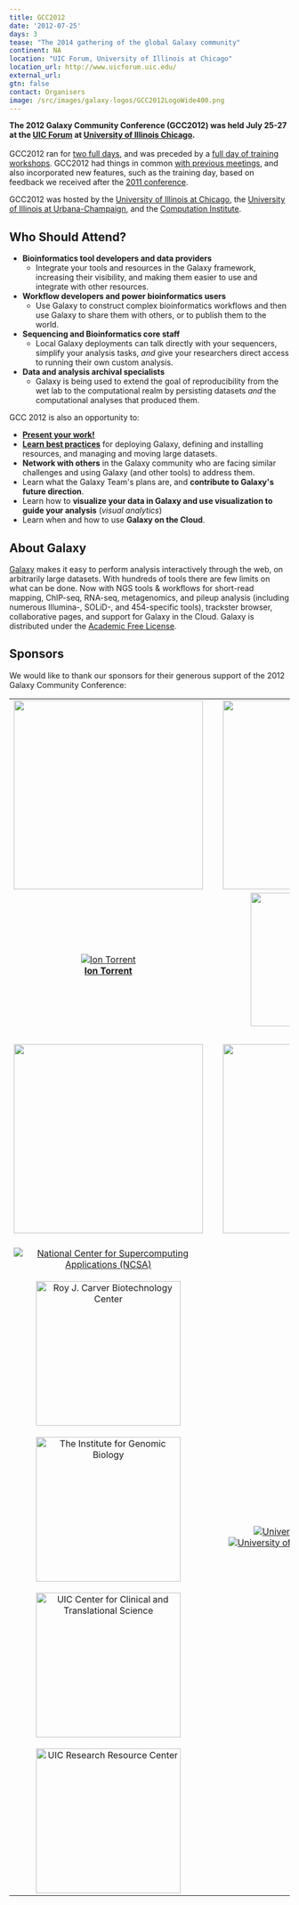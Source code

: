 ```yaml
---
title: GCC2012
date: '2012-07-25'
days: 3
tease: "The 2014 gathering of the global Galaxy community"
continent: NA
location: "UIC Forum, University of Illinois at Chicago"
location_url: http://www.uicforum.uic.edu/
external_url:
gtn: false
contact: Organisers
image: /src/images/galaxy-logos/GCC2012LogoWide400.png
---
```


**The 2012 Galaxy Community Conference (GCC2012) was held July 25-27 at the [UIC Forum](http://www.uicforum.uic.edu/) at [University of Illinois Chicago](http://uic.edu/).**
<br /><br />
GCC2012 ran for [two full days](/src/events/gcc2012/program/index.md), and was preceded by a [full day of training workshops](/src/events/gcc2012/program/index.md).  GCC2012 had things in common [with previous meetings](/gcc/), and also incorporated new features, such as the training day, based on feedback we received after the [2011 conference](https://galaxyproject.org/gcc2011/).

GCC2012 was hosted by the [University of Illinois at Chicago](http://uic.edu/), the [University of Illinois at Urbana-Champaign](http://illinois.edu/), and the [Computation Institute](http://www.ci.anl.gov/).

<slot name="/events/gcc2012/linkbox" />

## Who Should Attend?

* **Bioinformatics tool developers and data providers**
  * Integrate your tools and resources in the Galaxy framework, increasing their visibility, and making them easier to use and integrate with other resources.
* **Workflow developers and power bioinformatics users**
  * Use Galaxy to construct complex bioinformatics workflows and then use Galaxy to share them with others, or to publish them to the world.
* **Sequencing and Bioinformatics core staff**
  * Local Galaxy deployments can talk directly with your sequencers, simplify your analysis tasks, *and* give your researchers direct access to running their own custom analysis.
* **Data and analysis archival specialists**
  * Galaxy is being used to extend the goal of reproducibility from the wet lab to the computational realm by persisting datasets *and* the computational analyses that produced them.

GCC 2012 is also an opportunity to:
* **[Present your work!](/src/events/gcc2012/abstracts/index.md)**
* **[Learn best practices](/src/events/gcc2012/program/index.md)** for deploying Galaxy, defining and installing resources, and managing and moving large datasets.
* **Network with others** in the Galaxy community who are facing similar challenges and using Galaxy (and other tools) to address them.
* Learn what the Galaxy Team's plans are, and **contribute to Galaxy's future direction**.
* Learn how to **visualize your data in Galaxy and use visualization to guide your analysis** (*visual analytics*)
* Learn when and how to use **Galaxy on the Cloud**.

## About Galaxy

[Galaxy](http://galaxyproject.org) makes it easy to perform analysis interactively through the web, on arbitrarily large datasets. With hundreds of tools there are few limits on what can be done. Now with NGS tools & workflows for short-read mapping, ChIP-seq, RNA-seq, metagenomics, and pileup analysis (including numerous Illumina-, SOLiD-, and 454-specific tools), trackster browser, collaborative pages, and support for Galaxy in the Cloud. Galaxy is distributed under the [Academic Free License](/src/admin/license/index.md). 


## Sponsors

We would like to thank our sponsors for their generous support of the 2012 Galaxy Community Conference:

<table>
  <tr>
    <td style=" border: none; min-width: 40%;"> <img src="/src/events/gcc2012/sponsorships/PlatinumBannerLeft.png" alt="" width=340 /> </td>
    <td style=" border: none;"> &nbsp;</td>
    <td style=" border: none; text-align: center;"> <img src="/src/events/gcc2012/sponsorships/GoldBannerLeft.png" alt="" width=340 /> </td>
  </tr>
  <tr>
    <td style=" border: none; height: 100px; text-align: center;"> <a href='http://www.lifetechnologies.com/'><img src="/src/events/gcc2012/sponsorships/IonTorrentLogo340.png" alt="Ion Torrent"  /></a><br /><strong><a href='http://www.lifetechnologies.com/'>Ion Torrent</a></strong> </td>
    <td style=" border: none;"> </td>
    <td style=" border: none; text-align: center; vertical-align: top;"> <a href='http://www.emc.com/isilon'><img src="/src/images/logos/EMCLogo260.png" alt="EMC Isilon" width=240 /></a><br /><strong><a href='http://www.emc.com/isilon'>EMC Isilon</a></strong> </td>
  </tr>
  <tr>
    <td style=" border: none;"> </td>
    <td style=" border: none;"> </td>
    <td style=" border: none;"> </td>
  </tr>
  <tr>
    <td style=" border: none;"> <img src="/src/events/gcc2012/sponsorships/SilverBanner.png" alt="" width=340 /> </td>
    <td style=" border: none;"> </td>
    <td style=" border: none; text-align: center;"> <img src="/src/events/gcc2012/sponsorships/HostsBanner.png" alt="" width=340 /> </td>
    <td style=" border: none;"> </td>
  </tr>
  <tr>
    <td style=" border: none; text-align: center;">
      <br />
      <a href='http://www.ncsa.illinois.edu/'><img src="/src/images/logos/NCSALogo220.png" alt="National Center for Supercomputing Applications (NCSA)"  /></a><br /><br />
      <a href='http://www.biotech.uiuc.edu/'><img src="/src/events/gcc2012/sponsorships/UIUC_RJC_Biotech_Center280.png" alt="Roy J. Carver Biotechnology Center" width=260 /></a><br /><br />
      <a href='http://www.igb.uiuc.edu/'><img src="/src/events/gcc2012/sponsorships/UIUC_IGB280.png" alt="The Institute for Genomic Biology" width=260 /></a> <br /><br />
      <a href='http://www.ccts.uic.edu/'><img src="/src/events/gcc2012/sponsorships/UIC_CCTS_Logo.png" alt="UIC Center for Clinical and Translational Science" width="260" /></a><br /><br />
      <a href='http://www.rrc.uic.edu/'><img src="/src/events/gcc2012/sponsorships/UIC_RRC_Logo.png" alt="UIC Research Resource Center" width="260" /></a> </td>
    <td style=" border: none;"> </td>
    <td style=" border: none; text-align: center;">
      <a href='http://uic.edu/'><img src="/src/images/logos/UICLogo.png" alt="University of Illinois Chicago"  /></a> <br />
      <a href='http://illinois.edu/'><img src="/src/images/logos/UIUCLogo.png" alt="University of Illinois Urbana-Champaign"  /></a> <br /><br />
      <a href='http://http://www.ci.uchicago.edu/'><img src="/src/images/logos/ComputaitonInstituteLogo.png" alt="Computation Institute" height=80 /></a></td>
  </tr>
</table>


<slot name="/events/gcc2012/ask-the-organizers" />
